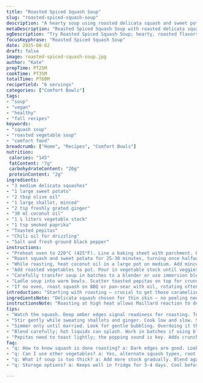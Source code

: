 ```yaml
---
title: "Roasted Spiced Squash Soup"
slug: "roasted-spiced-squash-soup"
description: "A hearty soup using roasted delicata squash and sweet potatoes, combined with sautéed shallots and ginger. Simmered in vegetable stock, pureed smooth, then finished with toasted pepitas and a drizzle of chili oil for a subtle kick. Gluten-, nut-, dairy-, egg-free. Relies on visual cues like golden skin and soft flesh to judge roasting and simmering rather than strict timings."
metaDescription: "Roasted Spiced Squash Soup with roasted delicata squash and sweet potatoes, finished with pepitas and chili oil for a subtle kick"
ogDescription: "Try Roasted Spiced Squash Soup; hearty, roasted flavors combined for warmth and texture. Perfect for chilly days"
focusKeyphrase: "Roasted Spiced Squash Soup"
date: 2025-08-02
draft: false
image: roasted-spiced-squash-soup.jpg
author: "Kate"
prepTime: PT25M
cookTime: PT35M
totalTime: PT60M
recipeYield: "6 servings"
categories: ["Comfort Bowls"]
tags:
- "soup"
- "vegan"
- "healthy"
- "fall recipes"
keywords:
- "squash soup"
- "roasted vegetable soup"
- "comfort food"
breadcrumb: ["Home", "Recipes", "Comfort Bowls"]
nutrition: 
 calories: "145"
 fatContent: "7g"
 carbohydrateContent: "20g"
 proteinContent: "2g"
ingredients:
- "3 medium delicata squashes"
- "1 large sweet potato"
- "2 tbsp olive oil"
- "1 large shallot, minced"
- "2 tsp freshly grated ginger"
- "30 ml coconut oil"
- "1 ¼ liters vegetable stock"
- "1 tsp smoked paprika"
- "Toasted pepitas"
- "Chili oil for drizzling"
- "Salt and fresh ground black pepper"
instructions:
- "Preheat oven to 220°C (425°F). Line a baking sheet with parchment. Halve delicata squash lengthwise, scoop out seeds, peel sweet potato with a vegetable peeler, and cut all into roughly 3cm chunks. Toss with 1 tbsp olive oil, smoked paprika, salt, and pepper; spread in a single layer."
- "Roast squash and sweet potato for 25-30 minutes, turning once halfway. Watch for golden-brown edges and soft flesh that pierces easily. If edges darken too fast, tent loosely with foil to avoid burning."
- "While roasting, heat coconut oil in a large pot on medium. Add minced shallot and ginger, stirring constantly until softened and glossy but not browned—about 5 minutes. Aromas should be fragrant but not burnt."
- "Add roasted vegetables to pot. Pour in vegetable stock until veggies just covered. Bring to boil; reduce heat and simmer uncovered for 15 minutes. Look for gentle bubbling and slight reduction of liquid."
- "Carefully transfer soup in batches to a blender or use immersion blender directly in pot. Puree until smooth, with no fibrous bits. Return to pot. Adjust seasoning with salt and pepper. If texture too thick, add small amounts of stock to loosen."
- "Ladle soup into warm bowls. Scatter toasted pepitas on top for crunch. Drizzle chili oil lightly for subtle heat. Serve immediately."
- "If no oven, roast squash on BBQ or pan-sear with oil, rotating often to avoid charring. Substitute shallot with yellow onion and ginger with garlic for a milder flavor. Coconut oil can be replaced with unsalted butter if no dairy intolerance."
introduction: "Starting with roasting — crucial to get those caramelized notes out of the squash and sweet potato. Don’t rush this. The color on the edges? That’s where flavor lives. Getting that browned crust means sugars breaking down, complexity. Meanwhile the shallots and ginger build your aromatic base, sweat them low and slow in coconut oil — burns ruin flavor. Simmer just enough to marry everything but not drown the fresh taste of the veggies. Puree until velvet smooth or leave a bit chunky if you want rustic texture. Toasted pepitas add crunch and chili oil? Small hit, big punch. Simple swaps there, flexibility key if allergy or pantry limited. Visual cues, texture, aromas — trust your senses over timers every step. Kitchen reality beats rigid clock."
ingredientsNote: "Delicata squash chosen for thin skin — no peeling needed, saves time and preserves nutrients. Sweet potato adds creamy body; peeled to avoid stringiness. Smoked paprika gives subtle warmth without overpowering. Coconut oil ideal for its high smoke point and slight sweetness but substitutable with unsalted butter or olive oil for different flavor profiles. Shallots provide mild sweetness and complexity over regular onions. Fresh ginger lends brightness and bite to balance roasted earthiness. Pepitas toasted until popping lightly to bring crunch and nutty aroma. Chili oil - optional but brings subtle heat; can swap for cayenne or omit if heat sensitive. Stock should be quality vegetable stock to keep soup light; chicken works if no diet restrictions. Salt and pepper must be adjusted at end — both bring out flavors and balance sweetness from roasting."
instructionsNote: "Roasting at high heat allows Maillard reaction to develop rich flavor on the vegetables — crucial to skip boiling raw squash or you lose that layer of complexity. Watch visual cues — a deep amber color and slight crisp on edges signals readiness. Turning veggies during roasting avoids scorching. When sweating shallots and ginger, cook low till translucent and fragrant — avoid browning to keep sweetness intact. Simmering after roasting allows flavors to marry, thickness to develop but don’t overdo, or starchiness from the sweet potato gets overwhelming. Puree hot but carefully — hot liquids in blender can splash; best to blend in batches or use immersion blender with caution. Adjust thickness with stock to preference after blending. Season last — salt draws out sweetness and balances bitterness, pepper adds subtle bite. Garnishes aren’t just decorative — pepitas add needed texture contrast while chili oil introduces targeted heat to brighten bowl. A flexible approach to modern allergy considerations, sub ingredients thoughtfully, and always check doneness visually and by feel."
tips:
- "Watch the squash. Deep amber edges signal readiness for roasting. Texture? Should pierce easily. Sweet potato adds creaminess. Peeling prevents stringiness."
- "Stir gently while sweating shallots and ginger. Cook low and slow. Soft but no browning. Too much heat ruins the gentle aroma. That’s sweetness."
- "Simmer only until married. Look for gentle bubbling. Overdoing it thickens too much from sweet potatoes. Taste often, adjust seasoning last."
- "Blend carefully; hot liquids can splash. Work in batches if using blender. Or just use immersion blender right in pot. Keep tactile feel."
- "Pepitas need to toast lightly; the popping sound is key. Adds crunch. If heat's too much, skip the chili oil. Sub cayenne or omit."
faq:
- "q: How to know squash is done roasting? a: Dark edges are good. Look for softness. Not mushy. A bit of crisp on outside is ideal."
- "q: Can I use other vegetables? a: Yes, alternate squash types, root veggies. Carrots, parsnips offer varied flavors. Experiment but watch roasting."
- "q: What if soup is too thick? a: Add more stock gradually. Blend again if necessary. Work to desired consistency. Avoid watery. Balance texture."
- "q: Storage options? a: Keeps well in fridge for 3-4 days. Cool before storing. Freezing is also viable, but may alter texture. Reheat gently."

---
```

